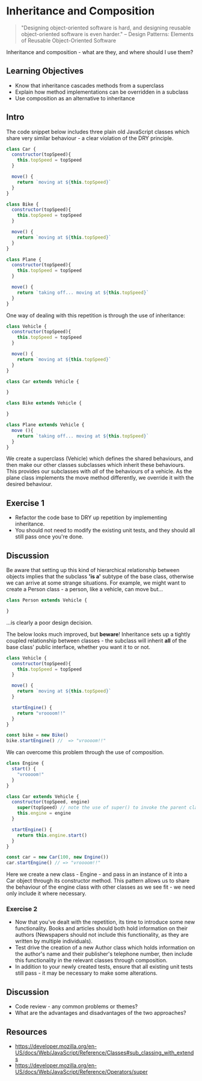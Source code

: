 # Inheritance and Composition

> "Designing object-oriented software is hard, and designing reusable object-oriented software is even harder."
> – Design Patterns: Elements of Reusable Object-Oriented Software

Inheritance and composition - what are they, and where should I use them?

## Learning Objectives

- Know that inheritance cascades methods from a superclass
- Explain how method implementations can be overridden in a subclass
- Use composition as an alternative to inheritance

## Intro
The code snippet below includes three plain old JavaScript classes which share very similar behaviour - a clear violation of the DRY principle.

```js
class Car {
  constructor(topSpeed){
    this.topSpeed = topSpeed
  }

  move() {
    return `moving at ${this.topSpeed}`
  }
}

class Bike {
  constructor(topSpeed){
    this.topSpeed = topSpeed
  }

  move() {
    return `moving at ${this.topSpeed}`
  }
}

class Plane {
  constructor(topSpeed){
    this.topSpeed = topSpeed
  }

  move() {
    return `taking off... moving at ${this.topSpeed}`
  }
}
```

One way of dealing with this repetition is through the use of inheritance:

```js
class Vehicle {
  constructor(topSpeed){
    this.topSpeed = topSpeed
  }

  move() {
    return `moving at ${this.topSpeed}`
  }
}

class Car extends Vehicle {

}

class Bike extends Vehicle {

}

class Plane extends Vehicle {
  move (){
    return `taking off... moving at ${this.topSpeed}`
  }
}
```

We create a superclass (Vehicle) which defines the shared behaviours, and then make our other classes subclasses which inherit these behaviours.  This provides our subclasses with *all* of the behaviours of a vehicle.  As the plane class implements the move method differently, we override it with the desired behaviour.

## Exercise 1
- Refactor the code base to DRY up repetition by implementing inheritance.  
- You should not need to modify the existing unit tests, and they should all still pass once you're done.

## Discussion

Be aware that setting up this kind of hierarchical relationship between objects implies that the subclass __'is a'__ subtype of the base class, otherwise we can arrive at some strange situations.  For example, we might want to create a Person class - a person, like a vehicle, can move but...

```js
class Person extends Vehicle {

}
```  

...is clearly a poor design decision.

The below looks much improved, but **beware**!  Inheritance sets up a tightly coupled relationship between classes - the subclass will inherit **all** of the base class' public interface, whether you want it to or not.

```js
class Vehicle {
  constructor(topSpeed){
    this.topSpeed = topSpeed
  }

  move() {
    return `moving at ${this.topSpeed}`
  }

  startEngine() {
    return "vroooom!!"
  }
}

const bike = new Bike()
bike.startEngine() //  => "vroooom!!"
```

We can overcome this problem through the use of composition.  

```js
class Engine {
  start() {
    "vroooom!"
  }
}

class Car extends Vehicle {
  constructor(topSpeed, engine)
    super(topSpeed) // note the use of super() to invoke the parent class constructor
    this.engine = engine
  }

  startEngine() {
    return this.engine.start()
  }
}

const car = new Car(100, new Engine())
car.startEngine() // => "vroooom!!"
```
Here we create a new class - Engine - and pass in an instance of it into a Car object through its constructor method.  This pattern allows us to share the behaviour of the engine class with other classes as we see fit - we need only include it where necessary.

### Exercise 2
- Now that you've dealt with the repetition, its time to introduce some new functionality.  Books and articles should both hold information on their authors (Newspapers should not include this functionality, as they are written by multiple individuals).
- Test drive the creation of a new Author class which holds information on the author's name and their publisher's telephone number, then include this functionality in the relevant classes through composition.
- In addition to your newly created tests, ensure that all existing unit tests still pass - it may be necessary to make some alterations.

## Discussion
- Code review - any common problems or themes?
- What are the advantages and disadvantages of the two approaches?

## Resources

- https://developer.mozilla.org/en-US/docs/Web/JavaScript/Reference/Classes#sub_classing_with_extends
- https://developer.mozilla.org/en-US/docs/Web/JavaScript/Reference/Operators/super
